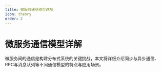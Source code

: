 ```yaml
---
title: 微服务通信模型详解
icon: theory
order: 2
---
```


# 微服务通信模型详解

微服务间的通信是构建分布式系统的关键挑战，本文将详细介绍同步与异步通信、RPC与消息队列等不同通信模型的特点与应用场景。

